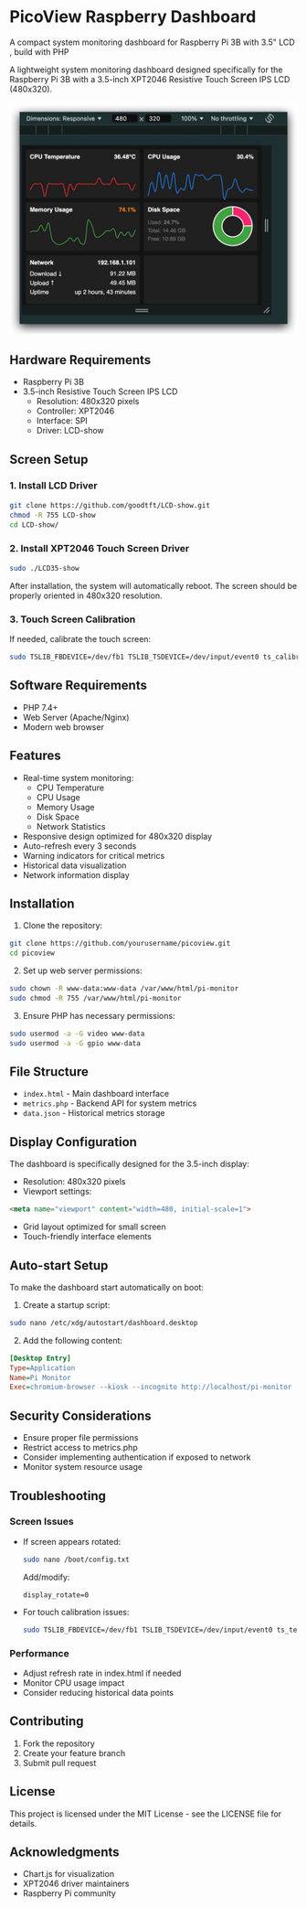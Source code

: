 # PicoView Raspberry Dashboard

A compact system monitoring dashboard for Raspberry Pi 3B with 3.5" LCD , build with PHP

A lightweight system monitoring dashboard designed specifically for the Raspberry Pi 3B with a 3.5-inch XPT2046 Resistive Touch Screen IPS LCD (480x320).

![PicoView Raspberry Dashboard](./preview/PicoView-1.jpg)

## Hardware Requirements

- Raspberry Pi 3B
- 3.5-inch Resistive Touch Screen IPS LCD
  - Resolution: 480x320 pixels
  - Controller: XPT2046
  - Interface: SPI
  - Driver: LCD-show

## Screen Setup

### 1. Install LCD Driver

```bash
git clone https://github.com/goodtft/LCD-show.git
chmod -R 755 LCD-show
cd LCD-show/
```

### 2. Install XPT2046 Touch Screen Driver

```bash
sudo ./LCD35-show
```

After installation, the system will automatically reboot. The screen should be properly oriented in 480x320 resolution.

### 3. Touch Screen Calibration

If needed, calibrate the touch screen:

```bash
sudo TSLIB_FBDEVICE=/dev/fb1 TSLIB_TSDEVICE=/dev/input/event0 ts_calibrate
```

## Software Requirements

- PHP 7.4+
- Web Server (Apache/Nginx)
- Modern web browser

## Features

- Real-time system monitoring:
  - CPU Temperature
  - CPU Usage
  - Memory Usage
  - Disk Space
  - Network Statistics
- Responsive design optimized for 480x320 display
- Auto-refresh every 3 seconds
- Warning indicators for critical metrics
- Historical data visualization
- Network information display

## Installation

1. Clone the repository:
```bash
git clone https://github.com/yourusername/picoview.git
cd picoview
```

2. Set up web server permissions:
```bash
sudo chown -R www-data:www-data /var/www/html/pi-monitor
sudo chmod -R 755 /var/www/html/pi-monitor
```

3. Ensure PHP has necessary permissions:
```bash
sudo usermod -a -G video www-data
sudo usermod -a -G gpio www-data
```

## File Structure

- `index.html` - Main dashboard interface
- `metrics.php` - Backend API for system metrics
- `data.json` - Historical metrics storage

## Display Configuration

The dashboard is specifically designed for the 3.5-inch display:
- Resolution: 480x320 pixels
- Viewport settings:
```html
<meta name="viewport" content="width=480, initial-scale=1">
```
- Grid layout optimized for small screen
- Touch-friendly interface elements

## Auto-start Setup

To make the dashboard start automatically on boot:

1. Create a startup script:
```bash
sudo nano /etc/xdg/autostart/dashboard.desktop
```

2. Add the following content:
```ini
[Desktop Entry]
Type=Application
Name=Pi Monitor
Exec=chromium-browser --kiosk --incognito http://localhost/pi-monitor
```

## Security Considerations

- Ensure proper file permissions
- Restrict access to metrics.php
- Consider implementing authentication if exposed to network
- Monitor system resource usage

## Troubleshooting

### Screen Issues
- If screen appears rotated:
  ```bash
  sudo nano /boot/config.txt
  ```
  Add/modify:
  ```
  display_rotate=0
  ```

- For touch calibration issues:
  ```bash
  sudo TSLIB_FBDEVICE=/dev/fb1 TSLIB_TSDEVICE=/dev/input/event0 ts_test
  ```

### Performance
- Adjust refresh rate in index.html if needed
- Monitor CPU usage impact
- Consider reducing historical data points

## Contributing

1. Fork the repository
2. Create your feature branch
3. Submit pull request

## License

This project is licensed under the MIT License - see the LICENSE file for details.

## Acknowledgments

- Chart.js for visualization
- XPT2046 driver maintainers
- Raspberry Pi community
